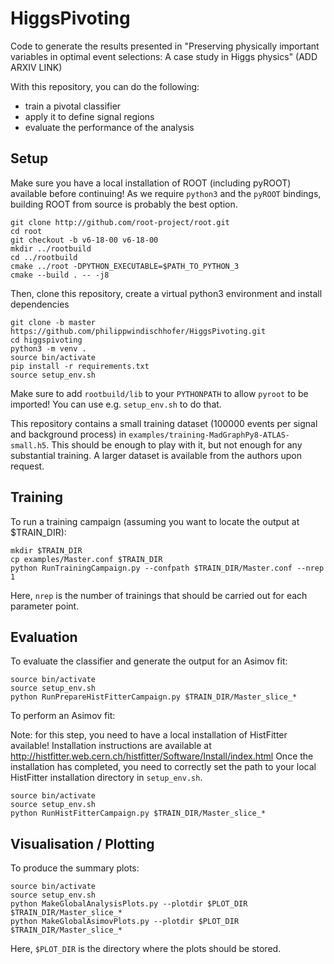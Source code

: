 # HiggsPivoting

Code to generate the results presented in "Preserving physically important variables in optimal event selections: A case study in Higgs physics" (ADD ARXIV LINK)

With this repository, you can do the following:
* train a pivotal classifier
* apply it to define signal regions
* evaluate the performance of the analysis

## Setup
Make sure you have a local installation of ROOT (including pyROOT) available before continuing!
As we require `python3` and the `pyROOT` bindings, building ROOT from source is probably the best option.
```
git clone http://github.com/root-project/root.git
cd root
git checkout -b v6-18-00 v6-18-00
mkdir ../rootbuild
cd ../rootbuild
cmake ../root -DPYTHON_EXECUTABLE=$PATH_TO_PYTHON_3
cmake --build . -- -j8
```

Then, clone this repository, create a virtual python3 environment and install dependencies
```
git clone -b master https://github.com/philippwindischhofer/HiggsPivoting.git
cd higgspivoting
python3 -m venv .
source bin/activate
pip install -r requirements.txt
source setup_env.sh
```

Make sure to add `rootbuild/lib` to your `PYTHONPATH` to allow `pyroot` to be imported! You can use e.g. `setup_env.sh` to do that.

This repository contains a small training dataset (100000 events per signal and background process) in `examples/training-MadGraphPy8-ATLAS-small.h5`. This should be enough to play
with it, but not enough for any substantial training. A larger dataset is available from the authors upon request.

## Training

To run a training campaign (assuming you want to locate the output at $TRAIN_DIR):
```
mkdir $TRAIN_DIR
cp examples/Master.conf $TRAIN_DIR
python RunTrainingCampaign.py --confpath $TRAIN_DIR/Master.conf --nrep 1
```
Here, `nrep` is the number of trainings that should be carried out for each parameter point.

## Evaluation

To evaluate the classifier and generate the output for an Asimov fit:
```
source bin/activate
source setup_env.sh
python RunPrepareHistFitterCampaign.py $TRAIN_DIR/Master_slice_*
```

To perform an Asimov fit:

Note: for this step, you need to have a local installation of HistFitter available!
Installation instructions are available at http://histfitter.web.cern.ch/histfitter/Software/Install/index.html
Once the installation has completed, you need to correctly set the path to your local HistFitter installation directory
in `setup_env.sh`.

```
source bin/activate
source setup_env.sh
python RunHistFitterCampaign.py $TRAIN_DIR/Master_slice_*
```

## Visualisation / Plotting

To produce the summary plots:
```
source bin/activate
source setup_env.sh
python MakeGlobalAnalysisPlots.py --plotdir $PLOT_DIR $TRAIN_DIR/Master_slice_* 
python MakeGlobalAsimovPlots.py --plotdir $PLOT_DIR $TRAIN_DIR/Master_slice_* 
```
Here, `$PLOT_DIR` is the directory where the plots should be stored.